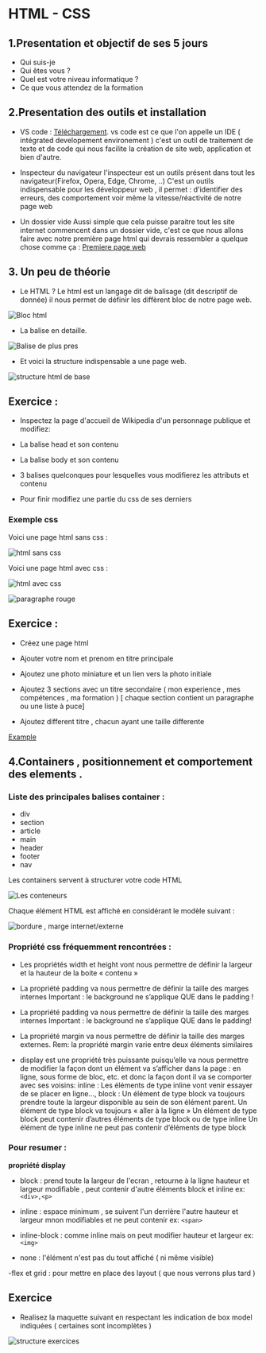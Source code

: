 # HTML - CSS
## 1.Presentation et objectif de ses 5 jours
- Qui suis-je
- Qui êtes vous ?
- Quel est votre niveau informatique ?
- Ce que vous attendez de la formation

## 2.Presentation des outils et installation
- VS code : [Téléchargement](https://code.visualstudio.com/).
vs code est ce que l'on appelle un IDE ( intégrated developement environement )
c'est un outil de traitement de texte et de code qui nous facilite la création de site web,
application et bien d'autre.

- Inspecteur du navigateur
l'inspecteur est un outils présent dans tout les navigateur(Firefox, Opera,
 Edge, Chrome, ..)
C'est un outils indispensable pour les développeur web , il permet :
d'identifier des erreurs, des comportement voir même la vitesse/réactivité de notre page web

- Un dossier vide
Aussi simple que cela puisse paraitre tout les site internet
commencent dans un dossier vide, c'est ce que nous allons faire
avec notre première page html qui devrais ressembler a quelque chose comme ça :
[Premiere page web](http://info.cern.ch/hypertext/WWW/TheProject.html)

## 3. Un peu de théorie
- Le HTML ?
Le html est un langage dit de balisage (dit descriptif de donnée)
il nous permet de définir les diffèrent bloc de notre page web.

![Bloc html](./Balise-de-base.png "Blocs html")

- La balise en detaille.

![Balise de plus pres](./assets/Balise-detaille.png "balise de plus pres")

- Et voici la structure indispensable a une page web.

![structure html de base](./assets/structure-fonctionnel.png "structure html de base")

## Exercice : 

- Inspectez la page d'accueil de Wikipedia d'un personnage publique et modifiez:

- La balise head et son contenu 
- La balise body et son contenu
- 3 balises quelconques pour lesquelles vous modifierez les attributs et contenu
- Pour finir modifiez une partie du css de ses derniers 

### Exemple css
Voici une page html sans css : 

![html sans css](./assets/html-no-css.png "html sans css")

Voici une page html avec css :

![html avec css](./assets/html-yes-css.png "html avec css")

![paragraphe rouge](./assets/p-css.png "paragraphe coloré avec du css")

## Exercice :

- Créez une page html

- Ajouter votre nom et prenom en titre principale 

- Ajoutez une photo miniature et un lien vers la photo initiale

- Ajoutez 3 sections avec un titre secondaire ( mon experience , mes compétences , ma formation ) [ chaque section contient un paragraphe ou une liste à puce]

- Ajoutez different titre , chacun ayant une taille differente 

[Example](codepen.io/Michamp/pen/LYQrPPv)

## 4.Containers , positionnement et comportement des elements .

### Liste des principales balises container : 

- div
- section
- article
- main
- header
- footer
- nav

Les containers servent à structurer votre code HTML

![Les conteneurs](./assets/bloc-et-conteneur.png "comparaison de conteneurs ambigu et clairs")

Chaque élément HTML est affiché en considérant le modèle suivant :

![bordure , marge internet/externe](./assets/mar-pad-bor.png "bordure , marge interne/externe")

### Propriété css fréquemment rencontrées : 

- Les propriétés width et height vont nous permettre de
définir la largeur et la hauteur de la boite « contenu »

- La propriété padding va nous permettre de définir la taille des marges internes
Important : le background ne s’applique QUE dans le padding !

- La propriété padding va nous permettre de définir la taille des marges internes
Important : le background ne s’applique QUE dans le padding!

- La propriété margin va nous permettre de définir la taille des marges externes.
Rem: la propriété margin varie entre deux éléments similaires

- display est une propriété très puissante puisqu’elle va nous permettre de modifier
la façon dont un élément va s’afficher dans la page : en ligne, sous forme de bloc, etc.
et donc la façon dont il va se comporter avec ses voisins:
inline : Les éléments de type inline vont venir essayer de se placer en ligne…,
block : Un élément de type block va toujours prendre toute la largeur disponible au sein de son
élément parent. Un élément de type block va toujours « aller à la ligne »
Un élément de type block peut contenir d’autres éléments de type block ou de type inline
Un élément de type inline ne peut pas contenir d’éléments de type block

### Pour resumer :

**propriété display**

- block :
        prend toute la largeur de l'ecran , retourne à la ligne 
        hauteur et largeur modifiable , peut contenir d'autre éléments block et inline
        ex: ```<div>,<p>```

- inline :
        espace minimum , se suivent l'un derrière l'autre
        hauteur et largeur mnon modifiables et ne peut contenir
        ex: ```<span>```

- inline-block :
        comme inline mais on peut modifier hauteur et largeur
        ex:```<img>```

- none :
        l'élément n'est pas du tout affiché ( ni même visible)

-flex et grid :
        pour mettre en place des layout ( que nous verrons plus tard )


## Exercice

- Realisez la maquette suivant en respectant les indication de box model indiquées ( certaines sont incomplètes )

![structure exercices](./assets/exo2.png "structure exercices")

